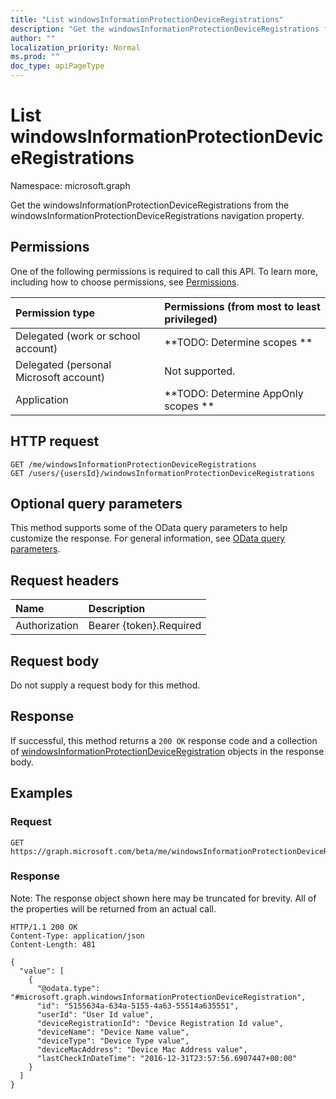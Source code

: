 ```yaml
---
title: "List windowsInformationProtectionDeviceRegistrations"
description: "Get the windowsInformationProtectionDeviceRegistrations from the windowsInformationProtectionDeviceRegistrations navigation property."
author: ""
localization_priority: Normal
ms.prod: ""
doc_type: apiPageType
---
```


# List windowsInformationProtectionDeviceRegistrations

Namespace: microsoft.graph

Get the windowsInformationProtectionDeviceRegistrations from the windowsInformationProtectionDeviceRegistrations navigation property.

## Permissions
One of the following permissions is required to call this API. To learn more, including how to choose permissions, see [Permissions](/concepts/permissions-reference.md).

|Permission type|Permissions (from most to least privileged)|
|:---|:---|
|Delegated (work or school account)|**TODO: Determine scopes **|
|Delegated (personal Microsoft account)|Not supported.|
|Application|**TODO: Determine AppOnly scopes **|

## HTTP request
<!-- {
  "blockType": "ignored"
}
-->
``` http
GET /me/windowsInformationProtectionDeviceRegistrations
GET /users/{usersId}/windowsInformationProtectionDeviceRegistrations
```

## Optional query parameters
This method supports some of the OData query parameters to help customize the response. For general information, see [OData query parameters](/graph/query-parameters).

## Request headers
|Name|Description|
|:---|:---|
|Authorization|Bearer {token}.Required|

## Request body
Do not supply a request body for this method.

## Response
If successful, this method returns a `200 OK` response code and a collection of [windowsInformationProtectionDeviceRegistration](../resources/windowsinformationprotectiondeviceregistration.md) objects in the response body.

## Examples

### Request
<!-- {
  "blockType": "request",
  "name": "get_windowsinformationprotectiondeviceregistration"
}
-->
``` http
GET https://graph.microsoft.com/beta/me/windowsInformationProtectionDeviceRegistrations
```

### Response
Note: The response object shown here may be truncated for brevity. All of the properties will be returned from an actual call.
<!-- {
  "blockType": "response",
  "truncated": true,
  "@odata.type": "collection(microsoft.graph.windowsinformationprotectiondeviceregistration)"
}
-->
``` http
HTTP/1.1 200 OK
Content-Type: application/json
Content-Length: 481

{
  "value": [
    {
      "@odata.type": "#microsoft.graph.windowsInformationProtectionDeviceRegistration",
      "id": "5155634a-634a-5155-4a63-55514a635551",
      "userId": "User Id value",
      "deviceRegistrationId": "Device Registration Id value",
      "deviceName": "Device Name value",
      "deviceType": "Device Type value",
      "deviceMacAddress": "Device Mac Address value",
      "lastCheckInDateTime": "2016-12-31T23:57:56.6907447+00:00"
    }
  ]
}
```

